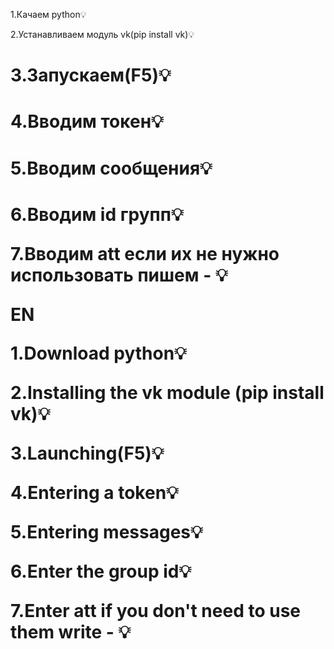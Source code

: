 

1.Качаем python💡

2.Устанавливаем модуль vk(pip install vk)💡

<h1>3.Запускаем(F5)💡

<h1>4.Вводим токен💡

<h1>5.Вводим сообщения💡

<h1>6.Вводим id групп💡

7.Вводим att если их не нужно использовать пишем - 💡

EN

1.Download python💡

2.Installing the vk module (pip install vk)💡

3.Launching(F5)💡

4.Entering a token💡

5.Entering messages💡

6.Enter the group id💡

7.Enter att if you don't need to use them write - 💡


